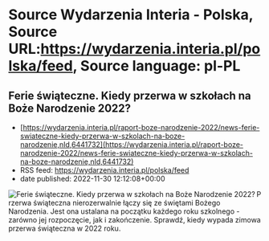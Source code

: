 # Source Wydarzenia Interia - Polska, Source URL:https://wydarzenia.interia.pl/polska/feed, Source language: pl-PL

## Ferie świąteczne. Kiedy przerwa w szkołach na Boże Narodzenie 2022?
 - [https://wydarzenia.interia.pl/raport-boze-narodzenie-2022/news-ferie-swiateczne-kiedy-przerwa-w-szkolach-na-boze-narodzenie,nId,6441732](https://wydarzenia.interia.pl/raport-boze-narodzenie-2022/news-ferie-swiateczne-kiedy-przerwa-w-szkolach-na-boze-narodzenie,nId,6441732)
 - RSS feed: https://wydarzenia.interia.pl/polska/feed
 - date published: 2022-11-30 12:12:08+00:00

<p><a href="https://wydarzenia.interia.pl/raport-boze-narodzenie-2022/news-ferie-swiateczne-kiedy-przerwa-w-szkolach-na-boze-narodzenie,nId,6441732"><img align="left" alt="Ferie świąteczne. Kiedy przerwa w szkołach na Boże Narodzenie 2022?" src="https://i.iplsc.com/ferie-swiateczne-kiedy-przerwa-w-szkolach-na-boze-narodzenie/0007UO607KAPN9BR-C321.jpg" /></a>Przerwa świąteczna nierozerwalnie łączy się ze świętami Bożego Narodzenia. Jest ona ustalana na początku każdego roku szkolnego - zarówno jej rozpoczęcie, jak i zakończenie. Sprawdź, kiedy wypada zimowa przerwa świąteczna w 2022 roku.</p><br clear="all" />
